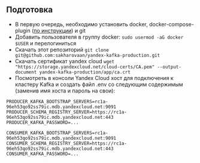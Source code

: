 ## Подготовка

* В первую очередь, необходимо установить docker, docker-compose-plugin ([по инструкции](https://docs.docker.com/engine/install/ubuntu/)) и git
* Добавить пользователя в группу docker: `sudo usermod -aG docker $USER` и перелогиниться
* Скачать этот репозиторий `git clone git@github.com:sakharovaan/yandex-kafka-production.git`
* Скачать сертификат yandex cloud `wget "https://storage.yandexcloud.net/cloud-certs/CA.pem" --output-document yandex-kafka-production/app/ca.crt`
* Посмотреть в консоли Yandex Cloud хост для подключения к кластеру Kafka и создать файл .env со следующим содержимым (заменив имя хоста и пароль на свои):
```
PRODUCER_KAFKA_BOOTSTRAP_SERVERS=rc1a-96eh53qo92ss79ic.mdb.yandexcloud.net:9091
PRODUCER_SCHEMA_REGISTRY_SERVER=https://rc1a-96eh53qo92ss79ic.mdb.yandexcloud.net:443
PRODUCER_KAFKA_PASSWORD=...

CONSUMER_KAFKA_BOOTSTRAP_SERVERS=rc1a-96eh53qo92ss79ic.mdb.yandexcloud.net:9091
CONSUMER_SCHEMA_REGISTRY_SERVER=https://rc1a-96eh53qo92ss79ic.mdb.yandexcloud.net:443
CONSUMER_KAFKA_PASSWORD=...
```